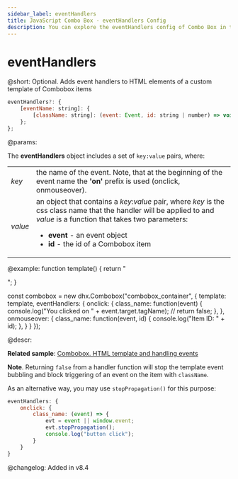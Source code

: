 ```yaml
---
sidebar_label: eventHandlers
title: JavaScript Combo Box - eventHandlers Config 
description: You can explore the eventHandlers config of Combo Box in the documentation of the DHTMLX JavaScript UI library. Browse developer guides and API reference, try out code examples and live demos, and download a free 30-day evaluation version of DHTMLX Suite.
---
```


# eventHandlers

@short: Optional. Adds event handlers to HTML elements of a custom template of Combobox items

~~~js
eventHandlers?: {
    [eventName: string]: {
        [className: string]: (event: Event, id: string | number) => void | boolean; 
    };
};
~~~

@params:

The **eventHandlers** object includes a set of `key:value` pairs, where:

<table>
    <tbody>
        <tr>
            <td><i>key</i></td>
            <td> the name of the event. Note, that at the beginning of the event name the <b>'on'</b> prefix is used (onclick, onmouseover).</td>
        </tr>
		<tr>
            <td><i>value</i></td>
            <td>an object that contains a <i>key:value</i> pair, where <i>key</i> is the css class name that the handler will be applied to and <i>value</i> is a function that takes two parameters:<ul><li><b>event</b> - an event object</li><li><b>id</b> - the id of a Combobox item</li></ul></td>
        </tr>
    </tbody>
</table>

@example:
function template() {
    return "<div className='class_name'></div>";
}

const combobox  = new dhx.Combobox("combobox_container", {
    template: template,
    eventHandlers: {
        onclick: {
            class_name: function(event) {
                console.log("You clicked on " + event.target.tagName);
                // return false;
            },
        },
        onmouseover: {
            class_name: function(event, id) {
                console.log("Item ID: " + id);
            },
        }
    }
});

@descr:

**Related sample**: [Combobox. HTML template and handling events](https://snippet.dhtmlx.com/00955xwq)

**Note**. Returning `false` from a handler function will stop the template event bubbling and block triggering of an event on the item with `className`.

As an alternative way, you may use `stopPropagation()` for this purpose:

~~~js
eventHandlers: {
    onclick: {
        class_name: (event) => {                              
            evt = event || window.event;
            evt.stopPropagation();
            console.log("button click");
        }
    }
}
~~~

@changelog: Added in v8.4



